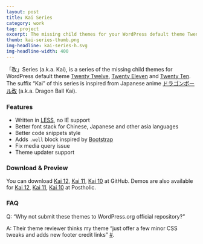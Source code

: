 ```yaml
---
layout: post
title: Kai Series
category: work
tag: project
excerpt: The missing child themes for your WordPress default theme Twenty Twelve, Twenty Eleven and Twenty Ten
thumb: kai-series-thumb.png
img-headline: kai-series-h.svg
img-headline-width: 400
---
```


<div class=txt>
  <p class=margin-fix>「改」Series (a.k.a. Kai), is a series of the missing child themes for WordPress default theme <a href="http://wordpress.org/extend/themes/twentytwelve">Twenty Twelve</a>, <a href="http://wordpress.org/extend/themes/twentyeleven">Twenty Eleven</a> and <a href="http://wordpress.org/extend/themes/twentyten">Twenty Ten</a>. The suffix “Kai” of this series is inspired from Japanese anime <a href="http://www.toei-anim.co.jp/tv/dragon_kai/">ドラゴンボール改</a> (a.k.a. Dragon Ball Kai).</p>

  <h3>Features</h3>
  <ul>
    <li>Written in <a href="http://lesscss.org/">LESS</a>, no IE support</li>
    <li>Better font stack for Chinese, Japanese and other asia languages</li>
    <li>Better code snippets style</li>
    <li>Adds <code>.well</code> block inspired by <a href="http://getbootstrap.com/">Bootstrap</a></li>
    <li>Fix media query issue</li>
    <li>Theme updater support</li>
  </ul>

  <h3>Download &amp; Preview</h3>
  <p>You can download
  <a href="https://github.com/sparanoid/kai-12">Kai 12</a>,
  <a href="https://github.com/sparanoid/kai-11">Kai 11</a>,
  <a href="https://github.com/sparanoid/kai-10">Kai 10</a> at GitHub. Demos are also available for
  <a href="http://postholic.com/kai-12-demo">Kai 12</a>,
  <a href="http://postholic.com/kai-11-demo">Kai 11</a>,
  <a href="http://postholic.com/kai-10-demo">Kai 10</a> at Postholic.</p>

  <h3>FAQ</h3>
  <p>Q: “Why not submit these themes to WordPress.org official repository?”</p>
  <p>A: Their theme reviewer thinks my theme “just offer a few minor CSS tweaks and adds new footer credit links” <a href="http://themes.trac.wordpress.org/ticket/10728">#</a>.</p>
</div>